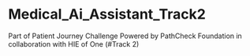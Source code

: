 # Medical_Ai_Assistant_Track2
Part of Patient Journey Challenge Powered by PathCheck Foundation in collaboration with HIE of One (#Track 2)
